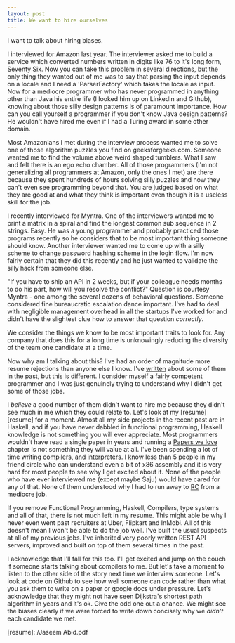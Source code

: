 ```yaml
---
layout: post
title: We want to hire ourselves
---
```


I want to talk about hiring biases.

I interviewed for Amazon last year. The interviewer asked me to build a service
which converted numbers written in digits like 76 to it's long form, Seventy
Six. Now you can take this problem in several directions, but the only thing
they wanted out of me was to say that parsing the input depends on a locale and
I need a 'ParserFactory' which takes the locale as input. Now for a mediocre
programmer who has never programmed in anything other than Java his entire life
(I looked him up on LinkedIn and Github), knowing about those silly design
patterns is of paramount importance. How can you call yourself a programmer if
you don't know Java design patterns? He wouldn't have hired me even if I had a
Turing award in some other domain.

Most Amazonians I met during the interview process wanted me to solve one of
those algorithm puzzles you find on geeksforgeeks.com. Someone wanted me to find
the volume above weird shaped tumblers. What I saw and felt there is an ego echo
chamber. All of those programmers (I'm not generalizing all programmers at
Amazon, only the ones I met) are there because they spent hundreds of hours
solving silly puzzles and now they can't even see programming beyond that. You
are judged based on what they are good at and what they think is important even
though it is a useless skill for the job.

I recently interviewed for Myntra. One of the interviewers wanted me to print a
matrix in a spiral and find the longest common sub sequence in 2 strings. Easy.
He was a young programmer and probably practiced those programs recently so he
considers that to be most important thing someone should know. Another
interviewer wanted me to come up with a silly scheme to change password hashing
scheme in the login flow. I'm now fairly certain that they did this recently and
he just wanted to validate the silly hack from someone else.

"If you have to ship an API in 2 weeks, but if your colleague needs months to do
his part, how will you resolve the conflict?" Question is courtesy Myntra - one
among the several dozens of behavioral questions. Someone considered fine
bureaucratic escalation dance important. I've had to deal with negligible
management overhead in all the startups I've worked for and didn't have the
slightest clue how to answer that question _correctly_.

We consider the things we know to be most important traits to look for. Any
company that does this for a long time is unknowingly reducing the diversity of
the team one candidate at a time.

Now why am I talking about this? I've had an order of magnitude more resume
rejections than anyone else I know. I've [written][rejections] about some of
them in the past, but this is different. I consider myself a fairly competent
programmer and I was just genuinely trying to understand why I didn't get some
of those jobs.

I _believe_ a good number of them didn't want to hire me because they didn't see
much in me which they could relate to. Let's look at my [resume][resume] for a
moment. Almost all my side projects in the recent past are in Haskell, and if
you have never dabbled in functional programming, Haskell knowledge is not
something you will ever appreciate. Most programmers wouldn't have read a single
paper in years and running a [Papers we love][pwl] chapter is not something they
will value at all. I've been spending a lot of time writing [compilers][inc],
[and][olifant] [interpreters][lisper]. I know less than 5 people in my friend
circle who can understand even a bit of x86 assembly and it is very hard for
most people to see why I get excited about it. None of the people who have ever
interviewed me (except maybe Saju) would have cared for any of that. None of
them understood why I had to run away to [RC][rc] from a mediocre job.

If you remove Functional Programming, Haskell, Compilers, type systems and all
of that, there is not much left in my resume. This might able be why I never
even went past recruiters at Uber, Flipkart and InMobi. All of this doesn't mean
I won't be able to do the job well. I've built the usual suspects at all of my
previous jobs. I've inherited very poorly written REST API servers, improved and
built on top of them several times in the past.

I acknowledge that I'll fall for this too. I'll get excited and jump on the
couch if someone starts talking about compilers to me. But let's take a moment
to listen to the other side of the story next time we interview someone. Let's
look at code on Github to see how well someone can code rather than what you ask
them to write on a paper or google docs under pressure. Let's acknowledge that
they might not have seen Dijkstra's shortest path algorithm in years and it's
ok. Give the odd one out a chance. We might see the biases clearly if we were
forced to write down concisely why we _didn't_ each candidate we met.




[inc]:         https://github.com/jaseemabid/inc
[lisper]:      https://github.com/jaseemabid/lisper
[olifant]:     https://github.com/jaseemabid/Olifant
[pwl]:         https://paperswelove.org
[rc]:          https://recurse.com
[rejections]:  /2016/11/30/rejections.html
[resume]:      /Jaseem Abid.pdf
